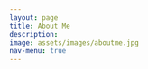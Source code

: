```yaml
---
layout: page
title: About Me
description: 
image: assets/images/aboutme.jpg
nav-menu: true
---
```


